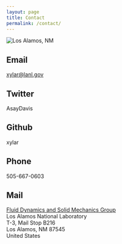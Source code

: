 ```yaml
---
layout: page
title: Contact
permalink: /contact/
---
```


![Los Alamos, NM](https://upload.wikimedia.org/wikipedia/commons/7/7f/Los_Alamos_Aerial.jpg)

## Email

xylar@lanl.gov

## Twitter

AsayDavis

## Github

xylar

## Phone

505-667-0603

## Mail

[Fluid Dynamics and Solid Mechanics Group](https://www.lanl.gov/org/ddste/aldsc/theoretical/fluid-dynamics-solid-mechanics/index.php) <br/>
Los Alamos National Laboratory <br/>
T-3, Mail Stop B216 <br/>
Los Alamos, NM 87545 <br/>
United States
